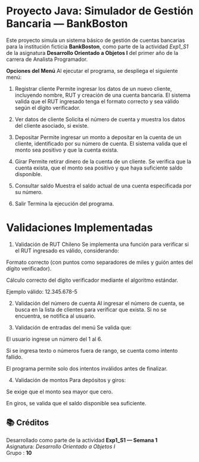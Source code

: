 # Proyecto Java: Simulador de Gestión Bancaria — BankBoston

Este proyecto simula un sistema básico de gestión de cuentas bancarias para la institución ficticia **BankBoston**, como parte de la actividad *Exp1_S1* de la asignatura **Desarrollo Orientado a Objetos I** del primer año de la carrera de Analista Programador.

**Opciones del Menú**
Al ejecutar el programa, se despliega el siguiente menú:

1. Registrar cliente
Permite ingresar los datos de un nuevo cliente, incluyendo nombre, RUT y creación de una cuenta bancaria. El sistema valida que el RUT ingresado tenga el formato correcto y sea válido según el dígito verificador.

2. Ver datos de cliente
Solicita el número de cuenta y muestra los datos del cliente asociado, si existe.

3. Depositar
Permite ingresar un monto a depositar en la cuenta de un cliente, identificado por su número de cuenta. El sistema valida que el monto sea positivo y que la cuenta exista.

4. Girar
Permite retirar dinero de la cuenta de un cliente. Se verifica que la cuenta exista, que el monto sea positivo y que haya suficiente saldo disponible.

5. Consultar saldo
Muestra el saldo actual de una cuenta especificada por su número.

6. Salir
Termina la ejecución del programa.

# Validaciones Implementadas

1. Validación de RUT Chileno
Se implementa una función para verificar si el RUT ingresado es válido, considerando:

Formato correcto (con puntos como separadores de miles y guión antes del dígito verificador).

Cálculo correcto del dígito verificador mediante el algoritmo estándar.

Ejemplo válido: 12.345.678-5

2. Validación del número de cuenta
Al ingresar el número de cuenta, se busca en la lista de clientes para verificar que exista. Si no se encuentra, se notifica al usuario.

3. Validación de entradas del menú
Se valida que:

El usuario ingrese un número del 1 al 6.

Si se ingresa texto o números fuera de rango, se cuenta como intento fallido.

El programa permite solo dos intentos inválidos antes de finalizar.

4. Validación de montos
Para depósitos y giros:

Se exige que el monto sea mayor que cero.

En giros, se valida que el saldo disponible sea suficiente.

## 📚 Créditos

Desarrollado como parte de la actividad **Exp1_S1 — Semana 1**  
Asignatura: *Desarrollo Orientado a Objetos I*  
Grupo : **10**
